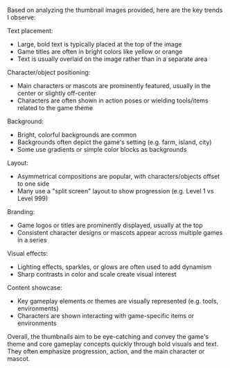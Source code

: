 Based on analyzing the thumbnail images provided, here are the key trends I observe:

Text placement:
- Large, bold text is typically placed at the top of the image
- Game titles are often in bright colors like yellow or orange
- Text is usually overlaid on the image rather than in a separate area

Character/object positioning:
- Main characters or mascots are prominently featured, usually in the center or slightly off-center
- Characters are often shown in action poses or wielding tools/items related to the game theme

Background:
- Bright, colorful backgrounds are common
- Backgrounds often depict the game's setting (e.g. farm, island, city)
- Some use gradients or simple color blocks as backgrounds

Layout:
- Asymmetrical compositions are popular, with characters/objects offset to one side
- Many use a "split screen" layout to show progression (e.g. Level 1 vs Level 999)

Branding:
- Game logos or titles are prominently displayed, usually at the top
- Consistent character designs or mascots appear across multiple games in a series

Visual effects:
- Lighting effects, sparkles, or glows are often used to add dynamism
- Sharp contrasts in color and scale create visual interest

Content showcase:
- Key gameplay elements or themes are visually represented (e.g. tools, environments)
- Characters are shown interacting with game-specific items or environments

Overall, the thumbnails aim to be eye-catching and convey the game's theme and core gameplay concepts quickly through bold visuals and text. They often emphasize progression, action, and the main character or mascot.